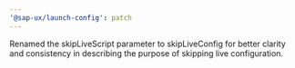 ```yaml
---
'@sap-ux/launch-config': patch
---
```


Renamed the skipLiveScript parameter to skipLiveConfig for better clarity and consistency in describing the purpose of skipping live configuration.
